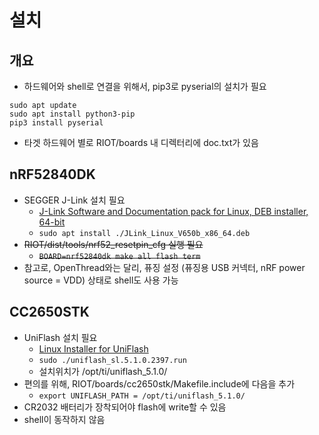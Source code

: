 # 설치

## 개요

* 하드웨어와 shell로 연결을 위해서, pip3로 pyserial의 설치가 필요
```
sudo apt update
sudo apt install python3-pip
pip3 install pyserial
```
* 타겟 하드웨어 별로 RIOT/boards 내 디렉터리에 doc.txt가 있음


## nRF52840DK

* SEGGER J-Link 설치 필요
  * [J-Link Software and Documentation pack for Linux, DEB installer, 64-bit](https://www.segger.com/downloads/jlink/#J-LinkSoftwareAndDocumentationPack)
  * `sudo apt install ./JLink_Linux_V650b_x86_64.deb`
* ~~RIOT/dist/tools/nrf52_resetpin_cfg 실행 필요~~
  * ~~`BOARD=nrf52840dk make all flash term`~~
* 참고로, OpenThread와는 달리, 퓨징 설정 (퓨징용 USB 커넥터, nRF power source = VDD) 상태로 shell도 사용 가능


## CC2650STK

* UniFlash 설치 필요
  * [Linux Installer for UniFlash](http://www.ti.com/tool/download/UNIFLASH)
  * `sudo ./uniflash_sl.5.1.0.2397.run`
  * 설치위치가 /opt/ti/uniflash_5.1.0/
* 편의를 위해, RIOT/boards/cc2650stk/Makefile.include에 다음을 추가
  * `export UNIFLASH_PATH = /opt/ti/uniflash_5.1.0/`
* CR2032 배터리가 장착되어야 flash에 write할 수 있음
* shell이 동작하지 않음
